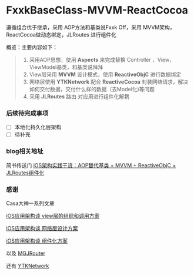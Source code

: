 # FxxkBaseClass-MVVM-ReactCocoa
遵循组合优于继承，采用 AOP方法和基类说Fxxk Off，采用 MVVM架构，ReactCocoa做动态绑定，JLRoutes 进行组件化

概览：主要内容如下：
> 1. 采用AOP思想，使用 __Aspects__  来完成替换 Controller ，View，ViewModel基类，和基类说拜拜
> 2. View层采用 __MVVM__ 设计模式，使用 __ReactiveObjC__ 进行数据绑定
> 3. 网络层使用 __YTKNetwork__ 配合 __ReactiveCocoa__  封装网络请求，解决如何交付数据，交付什么样的数据（去Model化)等问题
> 4. 采用 __JLRoutes__ 路由 对应用进行组件化解耦


### 后续待完成事项
- [ ] 本地化持久化层架构
- [ ] 待补充

### blog相关地址
简书传送门 [iOS架构实践干货：AOP替代基类 + MVVM + ReactiveObjC + JLRoutes组件化](http://www.jianshu.com/p/921dd65e79cb)

### 感谢

Casa大神一系列文章

[iOS应用架构谈 view层的组织和调用方案](https://casatwy.com/iosying-yong-jia-gou-tan-viewceng-de-zu-zhi-he-diao-yong-fang-an.html)

[iOS应用架构谈 网络层设计方案](https://casatwy.com/iosying-yong-jia-gou-tan-wang-luo-ceng-she-ji-fang-an.html)

[iOS应用架构谈 组件化方案](https://casatwy.com/iOS-Modulization.html)

以及
[MGJRouter](https://github.com/meili/MGJRouter)

还有
[YTKNetwork](https://github.com/yuantiku/YTKNetwork)



